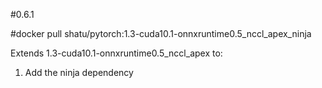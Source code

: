 #0.6.1

#docker pull shatu/pytorch:1.3-cuda10.1-onnxruntime0.5_nccl_apex_ninja

Extends 1.3-cuda10.1-onnxruntime0.5_nccl_apex to:
1) Add the ninja dependency

